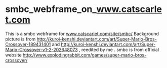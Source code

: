 # smbc_webframe_on_www.catscarlet.com
This is a smbc webframe for www.catscarlet.com/site/smbc/
Background picture is from http://kuroi-kenshi.deviantart.com/art/Super-Mario-Bros-Crossover-189431401 and http://kuroi-kenshi.deviantart.com/art/Super-Mario-Crossover-v1-2-202648073 , reedited by me .
smbc is from official website http://www.explodingrabbit.com/games/super-mario-bros-crossover/

